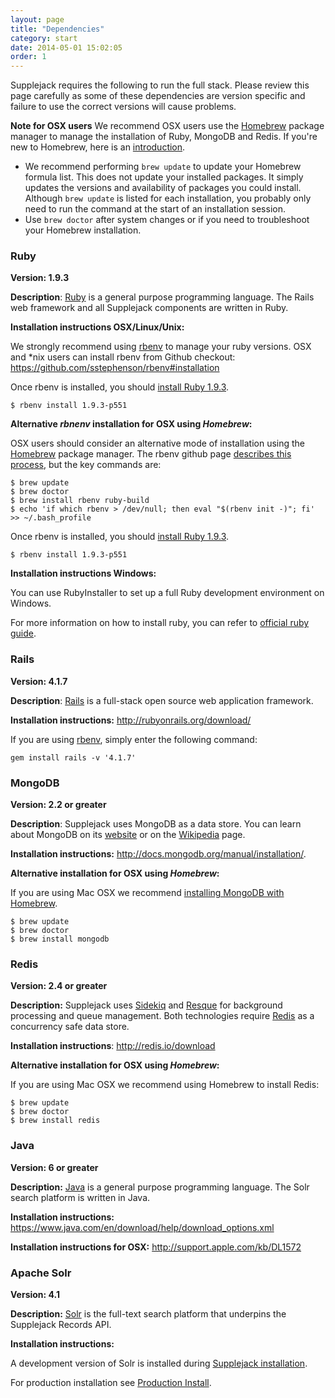 ```yaml
---
layout: page
title: "Dependencies"
category: start
date: 2014-05-01 15:02:05
order: 1
---
```


Supplejack requires the following to run the full stack. Please review this page carefully as some of these dependencies are version specific and failure to use the correct versions will cause problems.

**Note for OSX users**
We recommend OSX users use the [Homebrew](http://brew.sh/) package manager to manage the installation of Ruby,  MongoDB and Redis. If you're new to Homebrew, here is an [introduction](http://matthewcarriere.com/2013/08/05/how-to-install-and-use-homebrew/).

* We recommend performing `brew update` to update your Homebrew formula list. This does not update your installed packages. It simply updates the versions and availability of packages you could install. Although `brew update` is listed for each installation, you probably only need to run the command at the start of an installation session.
* Use `brew doctor` after system changes or if you need to troubleshoot your Homebrew installation. 

### Ruby

**Version: 1.9.3**

**Description**: [Ruby](https://www.ruby-lang.org/) is a general purpose programming language. The Rails web framework and all Supplejack components are written in Ruby.

**Installation instructions OSX/Linux/Unix:**

We strongly recommend using [rbenv](https://github.com/sstephenson/rbenv) to manage your ruby versions. OSX and *nix users can install rbenv from Github checkout: https://github.com/sstephenson/rbenv#installation

Once rbenv is installed, you should [install Ruby 1.9.3](https://github.com/sstephenson/rbenv#choosing-the-ruby-version).

```
$ rbenv install 1.9.3-p551
```

**Alternative _rbnenv_ installation for OSX using _Homebrew_:**

OSX users should consider an alternative mode of installation using the [Homebrew](http://brew.sh/) package manager. The rbenv github page [describes this process](https://github.com/sstephenson/rbenv#homebrew-on-mac-os-x), but the key commands are:

```
$ brew update
$ brew doctor
$ brew install rbenv ruby-build
$ echo 'if which rbenv > /dev/null; then eval "$(rbenv init -)"; fi' >> ~/.bash_profile
```

Once rbenv is installed, you should [install Ruby 1.9.3](https://github.com/sstephenson/rbenv#choosing-the-ruby-version).

```
$ rbenv install 1.9.3-p551
```


**Installation instructions Windows:**

You can use RubyInstaller to set up a full Ruby development environment on Windows.

For more information on how to install ruby, you can refer to [official ruby guide](https://www.ruby-lang.org/en/installation/#rubyinstaller).

### Rails

**Version: 4.1.7**

**Description**: [Rails](http://rubyonrails.org/) is a full-stack open source web application framework.

**Installation instructions:** http://rubyonrails.org/download/

If you are using [rbenv](https://github.com/sstephenson/rbenv), simply enter the following command:

`gem install rails -v '4.1.7'`

### MongoDB

**Version: 2.2 or greater**

**Description**: Supplejack uses MongoDB as a data store. You can learn about MongoDB on its [website](http://www.mongodb.org/) or on the [Wikipedia](http://en.wikipedia.org/wiki/MongoDB) page.

**Installation instructions:** http://docs.mongodb.org/manual/installation/.

**Alternative installation for OSX using _Homebrew_:**

If you are using Mac OSX we recommend [installing MongoDB with Homebrew](http://docs.mongodb.org/manual/tutorial/install-mongodb-on-os-x/).

```
$ brew update
$ brew doctor
$ brew install mongodb
```

### Redis

**Version: 2.4 or greater**

**Description:** Supplejack uses [Sidekiq](http://sidekiq.org/) and [Resque](https://github.com/resque/resque) for background processing and queue management. Both technologies require [Redis](http://redis.io/) as a concurrency safe data store.

**Installation instructions**: http://redis.io/download

**Alternative installation for OSX using _Homebrew_:**

If you are using Mac OSX we recommend using Homebrew to install Redis:

```
$ brew update
$ brew doctor
$ brew install redis
```

### Java

**Version: 6 or greater**

**Description:** [Java](http://en.wikipedia.org/wiki/Java_%28programming_language%29) is a general purpose programming language. The Solr search platform is written in Java.

**Installation instructions:** https://www.java.com/en/download/help/download_options.xml

**Installation instructions for OSX:** http://support.apple.com/kb/DL1572

### Apache Solr

**Version: 4.1**

**Description:** [Solr](http://lucene.apache.org/solr/) is the full-text search platform that underpins the Supplejack Records API.

**Installation instructions:** 

A development version of Solr is installed during [Supplejack installation](http://digitalnz.github.io/supplejack/start/development-setup.html).

For production installation see [Production Install](http://digitalnz.github.io/supplejack/start/production-install.html).
